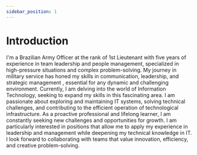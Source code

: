 ```yaml
---
sidebar_position: 1
---
```


# Introduction

<p style={{textAlign: "justify"}}>
I'm a Brazilian Army Officer at the rank of 1st Lieutenant with five years of experience in team leadership and people management, specialized in high-pressure situations and complex problem-solving. My journey in military service has honed my skills in communication, leadership, and strategic management , essential for any dynamic and challenging environment. Currently, I am delving into the world of Information Technology, seeking to expand my skills in this fascinating area. I am passionate about exploring and maintaining IT systems, solving technical challenges, and contributing to the efficient operation of technological infrastructure. As a proactive professional and lifelong learner, I am constantly seeking new challenges and opportunities for growth. I am particularly interested in positions that allow me to apply my experience in leadership and management while deepening my technical knowledge in IT. I look forward to collaborating with teams that value innovation, efficiency, and creative problem-solving.

</p>